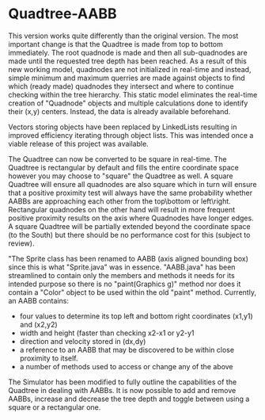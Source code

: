 # Quadtree-AABB

This version works quite differently than the original version. The most important change is that the Quadtree is made from top to bottom immediately. The root quadnode is made and then all sub-quadnodes are made until the requested tree depth has been reached. As a result of this new working model, quadnodes are not initialized in real-time and instead, simple minimum and maximum querries are made against objects to find which (ready made) quadnodes they intersect and where to continue checking within the tree hierarchy. This static model eliminates the real-time creation of "Quadnode" objects and multiple calculations done to identify their (x,y) centers. Instead, the data is already available beforehand.

Vectors storing objects have been replaced by LinkedLists resulting in improved efficiency iterating through object lists. This was intended once a viable release of this project was available.

The Quadtree can now be converted to be square in real-time. The Quadtree is rectangular by default and fills the entire coordinate space however you may choose to "square" the Quadtree as well. A square Quadtree will ensure all quadnodes are also square which in turn will ensure that a positive proximity test will always have the same probability whether AABBs are approaching each other from the top\bottom or left\right. Rectangular quadnodes on the other hand will result in more frequent positive proximity results on the axis where Quadnodes have longer edges. A square Quadtree will be partially extended beyond the coordinate space (to the South) but there should be no performance cost for this (subject to review).

"The Sprite class has been renamed to AABB (axis aligned bounding box) since this is what "Sprite.java" was in essence. "AABB.java" has been streamlined to contain only the members and methods it needs for its intended purpose so there is no "paint(Graphics g)" method nor does it contain a "Color" object to be used within the old "paint" method. Currently, an AABB contains:
- four values to determine its top left and bottom right coordinates (x1,y1) and (x2,y2)
- width and height (faster than checking x2-x1 or y2-y1
- direction and velocity stored in (dx,dy)
- a reference to an AABB that may be discovered to be within close proximity to itself.
- a number of methods used to access or change any of the above

The Simulator has been modified to fully outline the capabilities of the Quadtree in dealing with AABBs. It is now possible to add and remove AABBs, increase and decrease the tree depth and toggle between using a square or a rectangular one.

